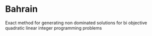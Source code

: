 Bahrain
=======

Exact method for generating non dominated solutions for bi objective quadratic linear integer programming problems
